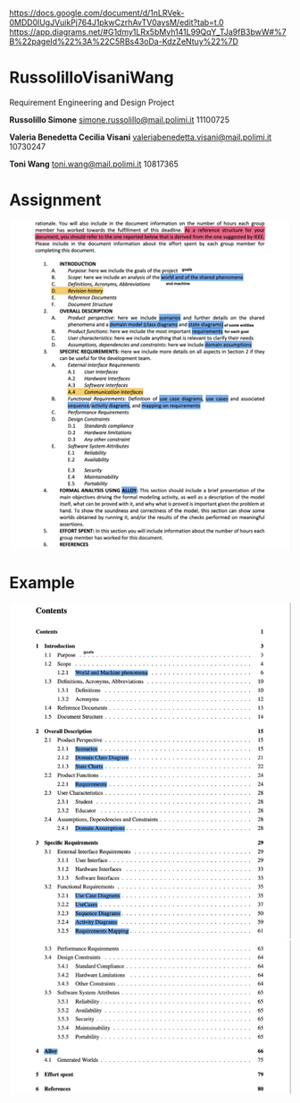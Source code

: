 https://docs.google.com/document/d/1nLRVek-0MDD0lUgJVuikPj764J1pkwCzrhAvTV0aysM/edit?tab=t.0
https://app.diagrams.net/#G1dmy1LRx5bMvh141L99QqY_TJa9fB3bwW#%7B%22pageId%22%3A%22C5RBs43oDa-KdzZeNtuy%22%7D

# RussolilloVisaniWang
Requirement Engineering and Design Project

**Russolillo Simone**
simone.russolillo@mail.polimi.it
11100725

**Valeria Benedetta Cecilia Visani**
valeriabenedetta.visani@mail.polimi.it
10730247

**Toni Wang**
toni.wang@mail.polimi.it
10817365

# Assignment
![](./README_images/assignment1.png)
![](./README_images/assignment2.png)

# Example
![](./README_images/example1.png)
![](./README_images/example2.png)
